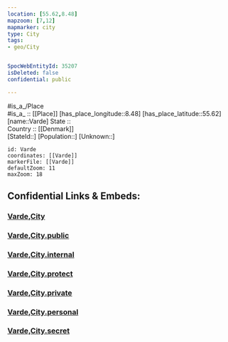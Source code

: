 ```yaml
---
location: [55.62,8.48] 
mapzoom: [7,12] 
mapmarker: city 
type: City
tags:
- geo/City


SpocWebEntityId: 35207
isDeleted: false
confidential: public

---
```

#is_a_/Place  
#is_a_ :: [[Place]] 
[has_place_longitude::8.48] 
[has_place_latitude::55.62] 
[name::Varde] 
State ::  
Country :: [[Denmark]]  
[StateId::] 
[Population::] 
[Unknown::] 


```leaflet
id: Varde
coordinates: [[Varde]] 
markerFile: [[Varde]] 
defaultZoom: 11 
maxZoom: 18
```


## Confidential Links & Embeds: 

### [Varde,City](/_Standards/Earth/Continent/Europe/Europe~North/Denmark/Regions~Denmark/Syddanmark/counties~Syddanmark/Varde,County/Varde,City.md) 

### [Varde,City.public](/_public/Earth/Continent/Europe/Europe~North/Denmark/Regions~Denmark/Syddanmark/counties~Syddanmark/Varde,County/Varde,City.public.md) 

### [Varde,City.internal](/_internal/Earth/Continent/Europe/Europe~North/Denmark/Regions~Denmark/Syddanmark/counties~Syddanmark/Varde,County/Varde,City.internal.md) 

### [Varde,City.protect](/_protect/Earth/Continent/Europe/Europe~North/Denmark/Regions~Denmark/Syddanmark/counties~Syddanmark/Varde,County/Varde,City.protect.md) 

### [Varde,City.private](/_private/Earth/Continent/Europe/Europe~North/Denmark/Regions~Denmark/Syddanmark/counties~Syddanmark/Varde,County/Varde,City.private.md) 

### [Varde,City.personal](/_personal/Earth/Continent/Europe/Europe~North/Denmark/Regions~Denmark/Syddanmark/counties~Syddanmark/Varde,County/Varde,City.personal.md) 

### [Varde,City.secret](/_secret/Earth/Continent/Europe/Europe~North/Denmark/Regions~Denmark/Syddanmark/counties~Syddanmark/Varde,County/Varde,City.secret.md)

